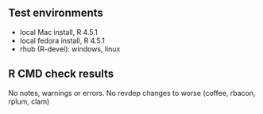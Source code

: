 ## Test environments
* local Mac install, R 4.5.1
* local fedora install, R 4.5.1
* rhub (R-devel): windows, linux

## R CMD check results
No notes, warnings or errors. No revdep changes to worse (coffee, rbacon, rplum, clam)
